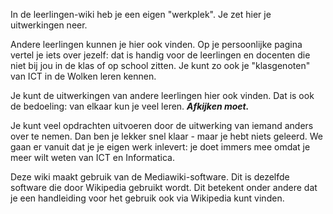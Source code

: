 In de leerlingen-wiki heb je een eigen "werkplek". Je zet hier je uitwerkingen neer.

Andere leerlingen kunnen je hier ook vinden. Op je persoonlijke pagina vertel je iets over jezelf: dat is handig voor de leerlingen en docenten die niet bij jou in de klas of op school zitten. Je kunt zo ook je "klasgenoten" van ICT in de Wolken leren kennen.

Je kunt de uitwerkingen van andere leerlingen hier ook vinden. Dat is ook de bedoeling: van elkaar kun je veel leren. ***Afkijken moet.***

Je kunt veel opdrachten uitvoeren door de uitwerking van iemand anders over te nemen. Dan ben je lekker snel klaar - maar je hebt niets geleerd. We gaan er vanuit dat je je eigen werk inlevert: je doet immers mee omdat je meer wilt weten van ICT en Informatica.

Deze wiki maakt gebruik van de Mediawiki-software. Dit is dezelfde software die door Wikipedia gebruikt wordt. Dit betekent onder andere dat je een handleiding voor het gebruik ook via Wikipedia kunt vinden.

